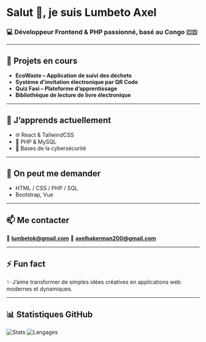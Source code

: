 # Salut 👋, je suis Lumbeto Axel

### 💻 Développeur Frontend & PHP passionné, basé au Congo 🇨🇩

---

## 🔭 Projets en cours

* **EcoWaste – Application de suivi des déchets**
* **Système d'invitation électronique par QR Code**
* **Quiz Fasi – Plateforme d’apprentissage**
* **Bibliothèque de lecture de livre électronique**

---

## 🌱 J’apprends actuellement

* 🌐 React & TailwindCSS
* 🐘 PHP & MySQL
* 🔐 Bases de la cybersécurité

---

## 💬 On peut me demander

* HTML / CSS / PHP / SQL
* Bootstrap, Vue

---

## 📫 Me contacter

📧 **[lumbetok@gmail.com](mailto:lumbetok@gmail.com)**
📧 **[axelhakerman200@gmail.com](mailto:axelhakerman200@gmail.com)**

---

## ⚡ Fun fact

✨ J’aime transformer de simples idées créatives en applications web modernes et dynamiques.

---

## 📊 Statistiques GitHub

![Stats](https://github-readme-stats.vercel.app/api?username=LumbetoAxel\&show_icons=true\&theme=tokyonight)
![Langages](https://github-readme-stats.vercel.app/api/top-langs/?username=LumbetoAxel\&layout=compact\&theme=tokyonight)
